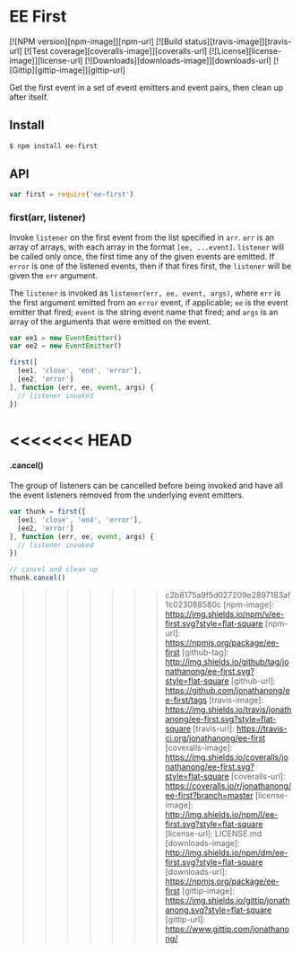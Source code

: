 # EE First

[![NPM version][npm-image]][npm-url]
[![Build status][travis-image]][travis-url]
[![Test coverage][coveralls-image]][coveralls-url]
[![License][license-image]][license-url]
[![Downloads][downloads-image]][downloads-url]
[![Gittip][gittip-image]][gittip-url]

Get the first event in a set of event emitters and event pairs,
then clean up after itself.

## Install

```sh
$ npm install ee-first
```

## API

```js
var first = require('ee-first')
```

### first(arr, listener)

Invoke `listener` on the first event from the list specified in `arr`. `arr` is
an array of arrays, with each array in the format `[ee, ...event]`. `listener`
will be called only once, the first time any of the given events are emitted. If
`error` is one of the listened events, then if that fires first, the `listener`
will be given the `err` argument.

The `listener` is invoked as `listener(err, ee, event, args)`, where `err` is the
first argument emitted from an `error` event, if applicable; `ee` is the event
emitter that fired; `event` is the string event name that fired; and `args` is an
array of the arguments that were emitted on the event.

```js
var ee1 = new EventEmitter()
var ee2 = new EventEmitter()

first([
  [ee1, 'close', 'end', 'error'],
  [ee2, 'error']
], function (err, ee, event, args) {
  // listener invoked
})
```

<<<<<<< HEAD
=======
#### .cancel()

The group of listeners can be cancelled before being invoked and have all the event
listeners removed from the underlying event emitters.

```js
var thunk = first([
  [ee1, 'close', 'end', 'error'],
  [ee2, 'error']
], function (err, ee, event, args) {
  // listener invoked
})

// cancel and clean up
thunk.cancel()
```

>>>>>>> c2b8175a9f5d027209e2897183af1c023088580c
[npm-image]: https://img.shields.io/npm/v/ee-first.svg?style=flat-square
[npm-url]: https://npmjs.org/package/ee-first
[github-tag]: http://img.shields.io/github/tag/jonathanong/ee-first.svg?style=flat-square
[github-url]: https://github.com/jonathanong/ee-first/tags
[travis-image]: https://img.shields.io/travis/jonathanong/ee-first.svg?style=flat-square
[travis-url]: https://travis-ci.org/jonathanong/ee-first
[coveralls-image]: https://img.shields.io/coveralls/jonathanong/ee-first.svg?style=flat-square
[coveralls-url]: https://coveralls.io/r/jonathanong/ee-first?branch=master
[license-image]: http://img.shields.io/npm/l/ee-first.svg?style=flat-square
[license-url]: LICENSE.md
[downloads-image]: http://img.shields.io/npm/dm/ee-first.svg?style=flat-square
[downloads-url]: https://npmjs.org/package/ee-first
[gittip-image]: https://img.shields.io/gittip/jonathanong.svg?style=flat-square
[gittip-url]: https://www.gittip.com/jonathanong/
